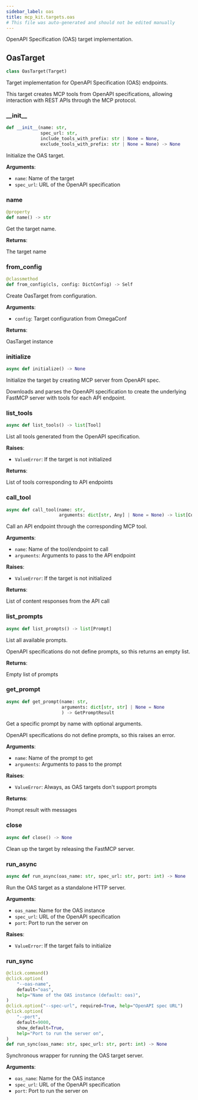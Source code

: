 ```yaml
---
sidebar_label: oas
title: mcp_kit.targets.oas
# This file was auto-generated and should not be edited manually
---
```


OpenAPI Specification (OAS) target implementation.

## OasTarget

```python
class OasTarget(Target)
```

Target implementation for OpenAPI Specification (OAS) endpoints.

This target creates MCP tools from OpenAPI specifications, allowing
interaction with REST APIs through the MCP protocol.

### \_\_init\_\_

```python
def __init__(name: str,
             spec_url: str,
             include_tools_with_prefix: str | None = None,
             exclude_tools_with_prefix: str | None = None) -> None
```

Initialize the OAS target.

**Arguments**:

- `name`: Name of the target
- `spec_url`: URL of the OpenAPI specification

### name

```python
@property
def name() -> str
```

Get the target name.

**Returns**:

The target name

### from\_config

```python
@classmethod
def from_config(cls, config: DictConfig) -> Self
```

Create OasTarget from configuration.

**Arguments**:

- `config`: Target configuration from OmegaConf

**Returns**:

OasTarget instance

### initialize

```python
async def initialize() -> None
```

Initialize the target by creating MCP server from OpenAPI spec.

Downloads and parses the OpenAPI specification to create the underlying
FastMCP server with tools for each API endpoint.

### list\_tools

```python
async def list_tools() -> list[Tool]
```

List all tools generated from the OpenAPI specification.

**Raises**:

- `ValueError`: If the target is not initialized

**Returns**:

List of tools corresponding to API endpoints

### call\_tool

```python
async def call_tool(name: str,
                    arguments: dict[str, Any] | None = None) -> list[Content]
```

Call an API endpoint through the corresponding MCP tool.

**Arguments**:

- `name`: Name of the tool/endpoint to call
- `arguments`: Arguments to pass to the API endpoint

**Raises**:

- `ValueError`: If the target is not initialized

**Returns**:

List of content responses from the API call

### list\_prompts

```python
async def list_prompts() -> list[Prompt]
```

List all available prompts.

OpenAPI specifications do not define prompts, so this returns an empty list.

**Returns**:

Empty list of prompts

### get\_prompt

```python
async def get_prompt(name: str,
                     arguments: dict[str, str] | None = None
                     ) -> GetPromptResult
```

Get a specific prompt by name with optional arguments.

OpenAPI specifications do not define prompts, so this raises an error.

**Arguments**:

- `name`: Name of the prompt to get
- `arguments`: Arguments to pass to the prompt

**Raises**:

- `ValueError`: Always, as OAS targets don&#x27;t support prompts

**Returns**:

Prompt result with messages

### close

```python
async def close() -> None
```

Clean up the target by releasing the FastMCP server.

### run\_async

```python
async def run_async(oas_name: str, spec_url: str, port: int) -> None
```

Run the OAS target as a standalone HTTP server.

**Arguments**:

- `oas_name`: Name for the OAS instance
- `spec_url`: URL of the OpenAPI specification
- `port`: Port to run the server on

**Raises**:

- `ValueError`: If the target fails to initialize

### run\_sync

```python
@click.command()
@click.option(
    "--oas-name",
    default="oas",
    help="Name of the OAS instance (default: oas)",
)
@click.option("--spec-url", required=True, help="OpenAPI spec URL")
@click.option(
    "--port",
    default=9000,
    show_default=True,
    help="Port to run the server on",
)
def run_sync(oas_name: str, spec_url: str, port: int) -> None
```

Synchronous wrapper for running the OAS target server.

**Arguments**:

- `oas_name`: Name for the OAS instance
- `spec_url`: URL of the OpenAPI specification
- `port`: Port to run the server on

